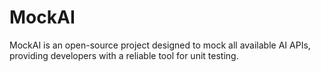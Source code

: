 # MockAI
MockAI is an open-source project designed to mock all available AI APIs, providing developers with a reliable tool for unit testing. 
